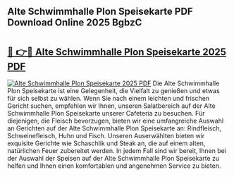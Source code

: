 ## Alte Schwimmhalle Plon Speisekarte PDF Download Online 2025 BgbzC

# <h2><a href="http://gca9cy5.nevu.top/?p=Alte+Schwimmhalle+Plon+Speisekarte">🔗 👉🔴 Alte Schwimmhalle Plon Speisekarte 2025 PDF</a></h2>

[![Alte Schwimmhalle Plon Speisekarte 2025 PDF](https://i.imgur.com/dBaPXMq.png)](http://gca9cy5.nevu.top/?p=Alte+Schwimmhalle+Plon+Speisekarte)
Die Alte Schwimmhalle Plon Speisekarte ist eine Gelegenheit, die Vielfalt zu genießen und etwas für sich selbst zu wählen. Wenn Sie nach einem leichten und frischen Gericht suchen, empfehlen wir Ihnen, unseren Salatbereich auf der Alte Schwimmhalle Plon Speisekarte unserer Cafeteria zu besuchen. Für diejenigen, die Fleisch bevorzugen, bieten wir eine umfangreiche Auswahl an Gerichten auf der Alte Schwimmhalle Plon Speisekarte an: Rindfleisch, Schweinefleisch, Huhn und Fisch. Unseren Auserwählten bieten wir exquisite Gerichte wie Schaschlik und Steak an, die auf einem alten, natürlichen Feuer zubereitet werden. In jedem Fall sind wir bereit, Ihnen bei der Auswahl der Speisen auf der Alte Schwimmhalle Plon Speisekarte zu helfen und Ihnen einen komfortablen und angenehmen Service zu bieten.
